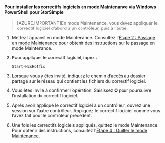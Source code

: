 
#### Pour installer les correctifs logiciels en mode Maintenance via Windows PowerShell pour StorSimple

> [AZURE.IMPORTANT]En mode Maintenance, vous devez appliquer le correctif logiciel d’abord à un contrôleur, puis à l’autre.

1. Mettez l’appareil en mode Maintenance. Consultez l’[Étape 2 : Passage en mode Maintenance](storsimple-update-device.md#step2) pour obtenir des instructions sur le passage en mode Maintenance.

2. Pour appliquer le correctif logiciel, tapez :

     `Start-HcsHotfix`

3. Lorsque vous y êtes invité, indiquez le chemin d’accès au dossier partagé sur le réseau qui contient les fichiers du correctif logiciel.

4. Vous êtes invité à confirmer l’opération. Saisissez **O** pour poursuivre l’installation du correctif logiciel.

5. Après avoir appliqué le correctif logiciel à un contrôleur, ouvrez une session sur l’autre contrôleur. Appliquez le correctif logiciel comme vous l’avez fait pour le contrôleur précédent.

6. Une fois les correctifs logiciels appliqués, quittez le mode Maintenance. Pour obtenir des instructions, consultez l’[Étape 4 : Quitter le mode Maintenance](storsimple-update-device.md#step4).

<!---HONumber=August15_HO8-->